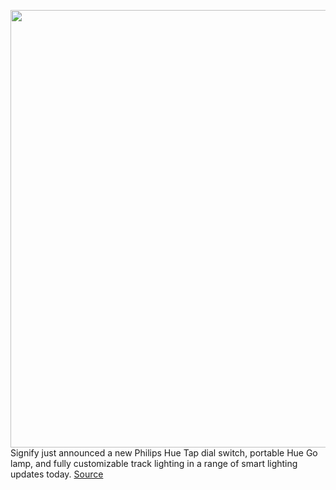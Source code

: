 <img src='https://cdn.vox-cdn.com/thumbor/yTDHc0elTM5AT7PreQwaTvd76hU=/0x0:3500x3452/1200x800/filters:focal(2242x1485:2802x2045)/cdn.vox-cdn.com/uploads/chorus_image/image/70997884/Philips_Hue_Tap_dial_switch_1.0.jpg' width='700px' /><br/>
Signify just announced a new Philips Hue Tap dial switch, portable Hue Go lamp, and fully customizable track lighting in a range of smart lighting updates today.
<a href='https://www.theverge.com/2022/6/21/23176531/philips-hue-dial-remote-go-lamp-track-lighting-price-date'> Source <a/>